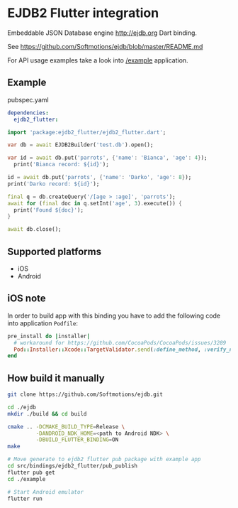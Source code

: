 # EJDB2 Flutter integration

Embeddable JSON Database engine http://ejdb.org Dart binding.

See https://github.com/Softmotions/ejdb/blob/master/README.md

For API usage examples take a look into [/example](https://github.com/Softmotions/ejdb/tree/master/src/bindings/ejdb2_flutter/example)
application.

## Example

pubspec.yaml

```yaml
dependencies:
  ejdb2_flutter:
```

```dart
import 'package:ejdb2_flutter/ejdb2_flutter.dart';

var db = await EJDB2Builder('test.db').open();

var id = await db.put('parrots', {'name': 'Bianca', 'age': 4});
  print('Bianca record: ${id}');

id = await db.put('parrots', {'name': 'Darko', 'age': 8});
print('Darko record: ${id}');

final q = db.createQuery('/[age > :age]', 'parrots');
await for (final doc in q.setInt('age', 3).execute()) {
  print('Found ${doc}');
}

await db.close();
```

## Supported platforms

- iOS
- Android

## iOS note

In order to build app with this binding you have
to add the following code into application `Podfile`:

```ruby
pre_install do |installer|
  # workaround for https://github.com/CocoaPods/CocoaPods/issues/3289
  Pod::Installer::Xcode::TargetValidator.send(:define_method, :verify_no_static_framework_transitive_dependencies) {}
end
```

## How build it manually

```sh
git clone https://github.com/Softmotions/ejdb.git

cd ./ejdb
mkdir ./build && cd build

cmake .. -DCMAKE_BUILD_TYPE=Release \
         -DANDROID_NDK_HOME=<path to Android NDK> \
         -DBUILD_FLUTTER_BINDING=ON
make

# Move generate to ejdb2 flutter pub package with example app
cd src/bindings/ejdb2_flutter/pub_publish
flutter pub get
cd ./example

# Start Android emulator
flutter run
```
